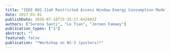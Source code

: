 ```yaml
---
title: "IEEE 802.11ah Restricted Access Window Energy Consumption Model for ns-3"
date: 2017-01-01
publishDate: 2020-07-18T15:35:17.642943Z
authors: ["Serena Santi", "Le Tian", "Jeroen Famaey"]
publication_types: ["1"]
abstract: ""
featured: false
publication: "*Workshop on NS-3 (posters)*"
---
```



